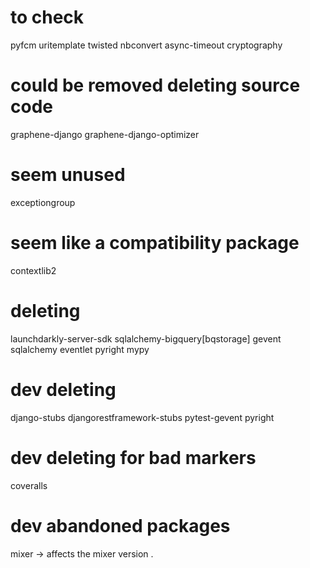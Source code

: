 # to check

pyfcm
uritemplate
twisted
nbconvert
async-timeout
cryptography

# could be removed deleting source code

graphene-django
graphene-django-optimizer

# seem unused

exceptiongroup

# seem like a compatibility package

contextlib2

# deleting

launchdarkly-server-sdk
sqlalchemy-bigquery[bqstorage]
gevent
sqlalchemy
eventlet
pyright
mypy

# dev deleting

django-stubs
djangorestframework-stubs
pytest-gevent
pyright

# dev deleting for bad markers

coveralls

# dev abandoned packages

mixer -> affects the mixer version
.
